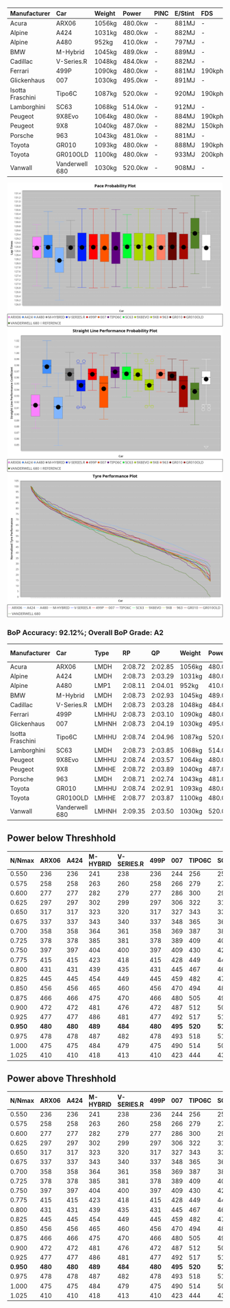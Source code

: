 | Manufacturer     | Car            | Weight | Power   | PINC    | E/Stint | FDS     |
|:-|:-|:-|:-|:-|:-|:-|
| Acura            | ARX06          | 1056kg | 480.0kw |    -    | 881MJ   |    -    |
| Alpine           | A424           | 1031kg | 480.0kw |    -    | 882MJ   |    -    |
| Alpine           | A480           | 952kg  | 410.0kw |    -    | 797MJ   |    -    |
| BMW              | M-Hybrid       | 1045kg | 489.0kw |    -    | 889MJ   |    -    |
| Cadillac         | V-Series.R     | 1048kg | 484.0kw |    -    | 882MJ   |    -    |
| Ferrari          | 499P           | 1090kg | 480.0kw |    -    | 881MJ   | 190kph  |
| Glickenhaus      | 007            | 1030kg | 495.0kw |    -    | 891MJ   |    -    |
| Isotta Fraschini | Tipo6C         | 1087kg | 520.0kw |    -    | 920MJ   | 190kph  |
| Lamborghini      | SC63           | 1068kg | 514.0kw |    -    | 912MJ   |    -    |
| Peugeot          | 9X8Evo         | 1064kg | 480.0kw |    -    | 884MJ   | 190kph  |
| Peugeot          | 9X8            | 1040kg | 487.0kw |    -    | 882MJ   | 150kph  |
| Porsche          | 963            | 1043kg | 481.0kw |    -    | 881MJ   |    -    |
| Toyota           | GR010          | 1093kg | 480.0kw |    -    | 888MJ   | 190kph  |
| Toyota           | GR010OLD       | 1100kg | 480.0kw |    -    | 933MJ   | 200kph  |
| Vanwall          | Vanderwell 680 | 1030kg | 520.0kw |    -    | 908MJ   |    -    |

![PACECHART](./IMG/AUTO.png)
![STRAIGHTLINEPERFORMANCECHART](./IMG/AUTO_sp.png)
![TYREPERFORMANCECHART](./IMG/AUTO_tw.png)

### BoP Accuracy: 92.12%; Overall BoP Grade: A2
| Manufacturer     | Car            | Type  | RP      | QP      | Weight | Power¹  | Threshhold | PINC    | Power²   | E/Stint | AVG Vmax  | FDS     | RDLC | L/Stint | BOP-Grade | Model Accuracy | Model Points | Match%  | SimDiff |
|:-|:-|:-|:-|:-|:-|:-|:-|:-|:-|:-|:-|:-|:-|:-|:-|:-|:-|:-|:-|
| Acura            | ARX06          | LMDH  | 2:08.72 | 2:02.85 | 1056kg | 480.0kw | 0.0kph     |    -    | 480.00kw |  881MJ  | 291.87kph |    -    | 1.01 | 25      | +C1       | 100.00%        | 996          | 78.80%  | #       |
| Alpine           | A424           | LMDH  | 2:08.73 | 2:03.29 | 1031kg | 480.0kw | 0.0kph     |    -    | 480.00kw |  882MJ  | 303.04kph |    -    | 1.02 | 25      | ~A1       | 100.00%        | 946          | 98.92%  | ±2.55s  |
| Alpine           | A480           | LMP1  | 2:08.11 | 2:04.01 |  952kg | 410.0kw | 0.0kph     |    -    | 410.00kw |  797MJ  | 290.30kph |    -    | 0.98 | 23      | -C1       | 97.08%         | 1727         | 77.55%  | ±0.15s  |
| BMW              | M-Hybrid       | LMDH  | 2:08.73 | 2:02.93 | 1045kg | 489.0kw | 0.0kph     |    -    | 489.00kw |  889MJ  | 301.39kph |    -    | 1.01 | 25      | -A2       | 100.00%        | 1998         | 90.93%  | ±2.66s  |
| Cadillac         | V-Series.R     | LMDH  | 2:08.73 | 2:03.28 | 1048kg | 484.0kw | 0.0kph     |    -    | 484.00kw |  882MJ  | 297.63kph |    -    | 1.01 | 25      | ~A1       | 98.11%         | 3991         | 96.29%  | ±3.66s  |
| Ferrari          | 499P           | LMHHU | 2:08.73 | 2:03.10 | 1090kg | 480.0kw | 0.0kph     |    -    | 480.00kw |  881MJ  | 298.11kph | 190kph  | 1.00 | 25      | ~A1       | 98.72%         | 4180         | 100.00% | ±3.78s  |
| Glickenhaus      | 007            | LMHNH | 2:08.73 | 2:04.19 | 1030kg | 495.0kw | 0.0kph     |    -    | 495.00kw |  891MJ  | 299.12kph |    -    | 0.97 | 25      | ~A1       | 94.07%         | 2174         | 96.58%  | ±2.05s  |
| Isotta Fraschini | Tipo6C         | LMHHU | 2:08.74 | 2:04.96 | 1087kg | 520.0kw | 0.0kph     |    -    | 520.00kw |  920MJ  | 303.27kph | 190kph  | 1.02 | 25      | +C1       | 97.73%         | 129          | 77.46%  | ±3.32s  |
| Lamborghini      | SC63           | LMDH  | 2:08.73 | 2:03.85 | 1068kg | 514.0kw | 0.0kph     |    -    | 514.00kw |  912MJ  | 303.03kph |    -    | 1.02 | 25      | ~A1       | 100.00%        | 784          | 96.92%  | ±2.68s  |
| Peugeot          | 9X8Evo         | LMHHU | 2:08.74 | 2:03.57 | 1064kg | 480.0kw | 0.0kph     |    -    | 480.00kw |  884MJ  | 299.30kph | 190kph  | 0.99 | 25      | ~A1       | 100.00%        | 636          | 99.65%  | ±3.39s  |
| Peugeot          | 9X8            | LMHHE | 2:08.72 | 2:03.89 | 1040kg | 487.0kw | 0.0kph     |    -    | 487.00kw |  882MJ  | 297.82kph | 150kph  | 1.02 | 25      | ~A1       | 99.28%         | 4250         | 100.00% | ±2.00s  |
| Porsche          | 963            | LMDH  | 2:08.71 | 2:02.74 | 1043kg | 481.0kw | 0.0kph     |    -    | 481.00kw |  881MJ  | 300.68kph |    -    | 1.01 | 25      | ~A1       | 99.91%         | 11713        | 100.00% | ±2.36s  |
| Toyota           | GR010          | LMHHU | 2:08.74 | 2:02.91 | 1093kg | 480.0kw | 0.0kph     |    -    | 480.00kw |  888MJ  | 297.43kph | 190kph  | 1.00 | 25      | ~A1       | 99.90%         | 3123         | 100.00% | ±4.23s  |
| Toyota           | GR010OLD       | LMHHE | 2:08.77 | 2:03.87 | 1100kg | 480.0kw | 0.0kph     |    -    | 480.00kw |  933MJ  | 294.30kph | 200kph  | 1.00 | 25      | +B2       | 100.00%        | 730          | 82.68%  | ±2.93s  |
| Vanwall          | Vanderwell 680 | LMHNH | 2:09.35 | 2:03.50 | 1030kg | 520.0kw | 0.0kph     |    -    | 520.00kw |  908MJ  | 301.03kph |    -    | 1.01 | 25      | +B1       | 95.99%         | 527          | 86.00%  | ±1.02s  |

## Power below Threshhold
| N/Nmax    | ARX06   | A424    | M-HYBRID | V-SERIES.R | 499P    | 007     | TIPO6C  | SC63    | 9X8EVO  | 9X8     | 963     | GR010   | GR010OLD | VANDERWELL 680 | ​     | RPM      | A480    |
|:-|:-|:-|:-|:-|:-|:-|:-|:-|:-|:-|:-|:-|:-|:-|:-|:-|:-|
|  0.550    |  236    |  236    |  241     |  238       |  236    |  244    |  256    |  253    |  236    |  240    |  237    |  236    |  236     |  256           |  ​    |   --     |   -     |
|  0.575    |  258    |  258    |  263     |  260       |  258    |  266    |  279    |  276    |  258    |  262    |  259    |  258    |  258     |  279           |  ​    |   --     |   -     |
|  0.600    |  277    |  277    |  282     |  279       |  277    |  286    |  300    |  297    |  277    |  281    |  278    |  277    |  277     |  300           |  ​    |   --     |   -     |
|  0.625    |  297    |  297    |  302     |  299       |  297    |  306    |  322    |  318    |  297    |  301    |  298    |  297    |  297     |  322           |  ​    |   --     |   -     |
|  0.650    |  317    |  317    |  323     |  320       |  317    |  327    |  343    |  339    |  317    |  322    |  318    |  317    |  317     |  343           |  ​    |   --     |   -     |
|  0.675    |  337    |  337    |  343     |  340       |  337    |  348    |  365    |  361    |  337    |  342    |  338    |  337    |  337     |  365           |  ​    |   --     |   -     |
|  0.700    |  358    |  358    |  364     |  361       |  358    |  369    |  387    |  383    |  358    |  363    |  359    |  358    |  358     |  387           |  ​    |   --     |   -     |
|  0.725    |  378    |  378    |  385     |  381       |  378    |  389    |  409    |  404    |  378    |  383    |  379    |  378    |  378     |  409           |  ​    |   --     |   -     |
|  0.750    |  397    |  397    |  404     |  400       |  397    |  409    |  430    |  425    |  397    |  403    |  398    |  397    |  397     |  430           |  ​    |   --     |   -     |
|  0.775    |  415    |  415    |  423     |  418       |  415    |  428    |  449    |  444    |  415    |  421    |  416    |  415    |  415     |  449           |  ​    |  5000    |  241    |
|  0.800    |  431    |  431    |  439     |  435       |  431    |  445    |  467    |  462    |  431    |  437    |  432    |  431    |  431     |  467           |  ​    |  5500    |  284    |
|  0.825    |  445    |  445    |  454     |  449       |  445    |  459    |  482    |  477    |  445    |  452    |  446    |  445    |  445     |  482           |  ​    |  6000    |  318    |
|  0.850    |  456    |  456    |  465     |  460       |  456    |  470    |  494    |  488    |  456    |  463    |  457    |  456    |  456     |  494           |  ​    |  6500    |  359    |
|  0.875    |  466    |  466    |  475     |  470       |  466    |  480    |  505    |  499    |  466    |  473    |  467    |  466    |  466     |  505           |  ​    |  7000    |  401    |
|  0.900    |  472    |  472    |  481     |  476       |  472    |  487    |  512    |  506    |  472    |  479    |  473    |  472    |  472     |  512           |  ​    |  7500    |  411    |
|  0.925    |  477    |  477    |  486     |  481       |  477    |  492    |  517    |  511    |  477    |  484    |  478    |  477    |  477     |  517           |  ​    |  8000    |  407    |
| **0.950** | **480** | **480** | **489**  | **484**    | **480** | **495** | **520** | **514** | **480** | **487** | **481** | **480** | **480**  | **520**        | **​** | **8500** | **410** |
|  0.975    |  478    |  478    |  487     |  482       |  478    |  493    |  518    |  512    |  478    |  485    |  479    |  478    |  478     |  518           |  ​    |  9000    |  205    |
|  1.000    |  475    |  475    |  484     |  479       |  475    |  490    |  514    |  508    |  475    |  482    |  476    |  475    |  475     |  514           |  ​    |   --     |   -     |
|  1.025    |  410    |  410    |  418     |  413       |  410    |  423    |  444    |  439    |  410    |  416    |  411    |  410    |  410     |  444           |  ​    |   --     |   -     |

## Power above Threshhold
| N/Nmax    | ARX06   | A424    | M-HYBRID | V-SERIES.R | 499P    | 007     | TIPO6C  | SC63    | 9X8EVO  | 9X8     | 963     | GR010   | GR010OLD | VANDERWELL 680 | ​     | RPM      | A480    |
|:-|:-|:-|:-|:-|:-|:-|:-|:-|:-|:-|:-|:-|:-|:-|:-|:-|:-|
|  0.550    |  236    |  236    |  241     |  238       |  236    |  244    |  256    |  253    |  236    |  240    |  237    |  236    |  236     |  256           |  ​    |   --     |   -     |
|  0.575    |  258    |  258    |  263     |  260       |  258    |  266    |  279    |  276    |  258    |  262    |  259    |  258    |  258     |  279           |  ​    |   --     |   -     |
|  0.600    |  277    |  277    |  282     |  279       |  277    |  286    |  300    |  297    |  277    |  281    |  278    |  277    |  277     |  300           |  ​    |   --     |   -     |
|  0.625    |  297    |  297    |  302     |  299       |  297    |  306    |  322    |  318    |  297    |  301    |  298    |  297    |  297     |  322           |  ​    |   --     |   -     |
|  0.650    |  317    |  317    |  323     |  320       |  317    |  327    |  343    |  339    |  317    |  322    |  318    |  317    |  317     |  343           |  ​    |   --     |   -     |
|  0.675    |  337    |  337    |  343     |  340       |  337    |  348    |  365    |  361    |  337    |  342    |  338    |  337    |  337     |  365           |  ​    |   --     |   -     |
|  0.700    |  358    |  358    |  364     |  361       |  358    |  369    |  387    |  383    |  358    |  363    |  359    |  358    |  358     |  387           |  ​    |   --     |   -     |
|  0.725    |  378    |  378    |  385     |  381       |  378    |  389    |  409    |  404    |  378    |  383    |  379    |  378    |  378     |  409           |  ​    |   --     |   -     |
|  0.750    |  397    |  397    |  404     |  400       |  397    |  409    |  430    |  425    |  397    |  403    |  398    |  397    |  397     |  430           |  ​    |   --     |   -     |
|  0.775    |  415    |  415    |  423     |  418       |  415    |  428    |  449    |  444    |  415    |  421    |  416    |  415    |  415     |  449           |  ​    |  5000    |  241    |
|  0.800    |  431    |  431    |  439     |  435       |  431    |  445    |  467    |  462    |  431    |  437    |  432    |  431    |  431     |  467           |  ​    |  5500    |  284    |
|  0.825    |  445    |  445    |  454     |  449       |  445    |  459    |  482    |  477    |  445    |  452    |  446    |  445    |  445     |  482           |  ​    |  6000    |  318    |
|  0.850    |  456    |  456    |  465     |  460       |  456    |  470    |  494    |  488    |  456    |  463    |  457    |  456    |  456     |  494           |  ​    |  6500    |  359    |
|  0.875    |  466    |  466    |  475     |  470       |  466    |  480    |  505    |  499    |  466    |  473    |  467    |  466    |  466     |  505           |  ​    |  7000    |  401    |
|  0.900    |  472    |  472    |  481     |  476       |  472    |  487    |  512    |  506    |  472    |  479    |  473    |  472    |  472     |  512           |  ​    |  7500    |  411    |
|  0.925    |  477    |  477    |  486     |  481       |  477    |  492    |  517    |  511    |  477    |  484    |  478    |  477    |  477     |  517           |  ​    |  8000    |  407    |
| **0.950** | **480** | **480** | **489**  | **484**    | **480** | **495** | **520** | **514** | **480** | **487** | **481** | **480** | **480**  | **520**        | **​** | **8500** | **410** |
|  0.975    |  478    |  478    |  487     |  482       |  478    |  493    |  518    |  512    |  478    |  485    |  479    |  478    |  478     |  518           |  ​    |  9000    |  205    |
|  1.000    |  475    |  475    |  484     |  479       |  475    |  490    |  514    |  508    |  475    |  482    |  476    |  475    |  475     |  514           |  ​    |   --     |   -     |
|  1.025    |  410    |  410    |  418     |  413       |  410    |  423    |  444    |  439    |  410    |  416    |  411    |  410    |  410     |  444           |  ​    |   --     |   -     |
